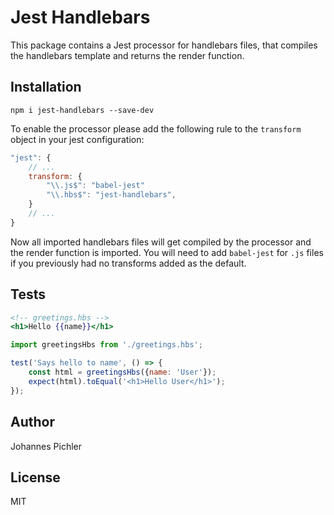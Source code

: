 # Jest Handlebars
This package contains a Jest processor for handlebars files, that compiles the handlebars template and returns the render function.

## Installation
```
npm i jest-handlebars --save-dev
```

To enable the processor please add the following rule to the `transform` object in your jest configuration:

```js
"jest": {
    // ...
    transform: {
        "\\.js$": "babel-jest"
        "\\.hbs$": "jest-handlebars",
    }
    // ...
}
```

Now all imported handlebars files will get compiled by the processor and the render function is imported. You will need to add `babel-jest` for `.js` files if you previously had no transforms added as the default.

## Tests

```hbs
<!-- greetings.hbs -->
<h1>Hello {{name}}</h1>
```

```js
import greetingsHbs from './greetings.hbs';

test('Says hello to name', () => {
    const html = greetingsHbs({name: 'User'});
    expect(html).toEqual('<h1>Hello User</h1>');
});
```

## Author
Johannes Pichler

## License
MIT